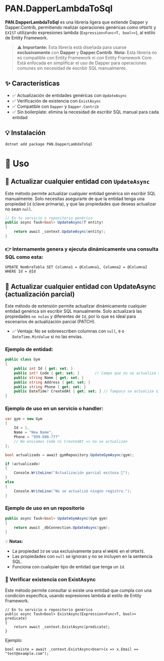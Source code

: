 # PAN.DapperLambdaToSql

**PAN.DapperLambdaToSql** es una librería ligera que extiende Dapper y Dapper.Contrib, permitiendo realizar operaciones genéricas como `UPDATE` y `EXIST` utilizando expresiones lambda (`Expression<Func<T, bool>>`), al estilo de Entity Framework.
> ⚠️ **Importante:** Esta librería está diseñada para usarse **exclusivamente** con **Dapper** y **Dapper.Contrib**.
> **Nota:** Esta librería no es compatible con Entity Framework ni con Entity Framework Core. Está enfocada en simplificar el uso de Dapper para operaciones comunes sin necesidad de escribir SQL manualmente.

## ✨ Características

- ✅ Actualización de entidades genéricas con `UpdateAsync`
- ✅ Verificación de existencia con `ExistAsync`
- ✅ Compatible con `Dapper` y `Dapper.Contrib`
- ✅ Sin boilerplate: elimina la necesidad de escribir SQL manual para cada entidad

## 💡 Instalación

```
dotnet add package PAN.DapperLambdaToSql
```


# 🚀 Uso

## 📌 Actualizar cualquier entidad con `UpdateAsync`

Este método permite actualizar cualquier entidad genérica sin escribir SQL manualmente. Solo necesitas asegurarte de que la entidad tenga una propiedad `Id` (clave primaria), y que las propiedades que deseas actualizar no sean `null`.

```csharp
// En tu servicio o repositorio genérico
public async Task<bool> UpdateAsync(T entity)
{
    return await _context.UpdateAsync(entity);
}
```

### 👉 Internamente genera y ejecuta dinámicamente una consulta SQL como esta:
```
UPDATE NombreTabla SET Columna1 = @Columna1, Columna2 = @Columna2 WHERE Id = @Id

```

## 📌 Actualizar cualquier entidad con UpdateAsync (actualización parcial)

Este método de extensión permite actualizar dinámicamente cualquier entidad genérica sin escribir SQL manualmente.
Solo actualizará las propiedades `no nulas` y diferentes de `Id`, por lo que es ideal para escenarios de actualización parcial (PATCH).

- ✅ Ventaja: No se sobreescriben columnas con `null`, `0` o `DateTime.MinValue` si no las envías.

### Ejemplo de entidad:

```csharp
public class Gym
{
    public int Id { get; set; }
    public int? Code { get; set; }       // Campo que no se actualiza si no se envía
    public string Name { get; set; }
    public string Address { get; set; }
    public string Phone { get; set; }
    public DateTime? CreatedAt { get; set; } // Tampoco se actualiza si no se envía
}
```

### Ejemplo de uso en un servicio o handler:

```csharp
var gym = new Gym
{
    Id = 1,
    Name = "New Name",
    Phone = "999-888-777"
    // No enviamos Code ni CreatedAt => no se actualizan
};

bool actualizado = await gymRepository.UpdateGymAsync(gym);

if (actualizado)
{
    Console.WriteLine("Actualización parcial exitosa 🚀");
}
else
{
    Console.WriteLine("No se actualizó ningún registro.");
}
```

### Ejemplo de uso en un repositorio

```csharp
public async Task<bool> UpdateGymAsync(Gym gym)
{
    return await _dbConnection.UpdateAsync(gym);
}
```

💡 **Notas:**

- La propiedad `Id` se usa exclusivamente para el `WHERE` en el `UPDATE`.
- Las propiedades con `null` se ignoran y no se incluyen en la sentencia SQL.
- Funciona con cualquier tipo de entidad que tenga un `Id`.


### 📌 Verificar existencia con ExistAsync
Este método permite consultar si existe una entidad que cumpla con una condición específica, usando expresiones lambda al estilo de Entity Framework.

```
// En tu servicio o repositorio genérico
public async Task<bool> ExistAsync(Expression<Func<T, bool>> predicate)
{
    return await _context.ExistAsync(predicate);
}
```

Ejemplo:
```
bool existe = await _context.ExistAsync<User>(x => x.Email == "test@example.com");
```






